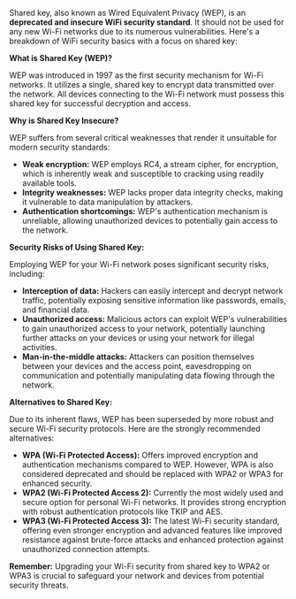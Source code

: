 Shared key, also known as Wired Equivalent Privacy (WEP), is an **deprecated and insecure WiFi security standard**. It should not be used for any new Wi-Fi networks due to its numerous vulnerabilities. Here's a breakdown of WiFi security basics with a focus on shared key:

**What is Shared Key (WEP)?**

WEP was introduced in 1997 as the first security mechanism for Wi-Fi networks. It utilizes a single, shared key to encrypt data transmitted over the network. All devices connecting to the Wi-Fi network must possess this shared key for successful decryption and access.

**Why is Shared Key Insecure?**

WEP suffers from several critical weaknesses that render it unsuitable for modern security standards:

- **Weak encryption:** WEP employs RC4, a stream cipher, for encryption, which is inherently weak and susceptible to cracking using readily available tools.
- **Integrity weaknesses:** WEP lacks proper data integrity checks, making it vulnerable to data manipulation by attackers.
- **Authentication shortcomings:** WEP's authentication mechanism is unreliable, allowing unauthorized devices to potentially gain access to the network.

**Security Risks of Using Shared Key:**

Employing WEP for your Wi-Fi network poses significant security risks, including:

- **Interception of data:** Hackers can easily intercept and decrypt network traffic, potentially exposing sensitive information like passwords, emails, and financial data.
- **Unauthorized access:** Malicious actors can exploit WEP's vulnerabilities to gain unauthorized access to your network, potentially launching further attacks on your devices or using your network for illegal activities.
- **Man-in-the-middle attacks:** Attackers can position themselves between your devices and the access point, eavesdropping on communication and potentially manipulating data flowing through the network.

**Alternatives to Shared Key:**

Due to its inherent flaws, WEP has been superseded by more robust and secure Wi-Fi security protocols. Here are the strongly recommended alternatives:

- **WPA (Wi-Fi Protected Access):** Offers improved encryption and authentication mechanisms compared to WEP. However, WPA is also considered deprecated and should be replaced with WPA2 or WPA3 for enhanced security.
- **WPA2 (Wi-Fi Protected Access 2):** Currently the most widely used and secure option for personal Wi-Fi networks. It provides strong encryption with robust authentication protocols like TKIP and AES.
- **WPA3 (Wi-Fi Protected Access 3):** The latest Wi-Fi security standard, offering even stronger encryption and advanced features like improved resistance against brute-force attacks and enhanced protection against unauthorized connection attempts.

**Remember:** Upgrading your Wi-Fi security from shared key to WPA2 or WPA3 is crucial to safeguard your network and devices from potential security threats.